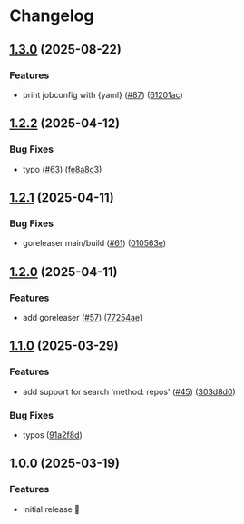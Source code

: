 # Changelog

## [1.3.0](https://github.com/fredrikaverpil/multipr/compare/v1.2.2...v1.3.0) (2025-08-22)


### Features

* print jobconfig with {yaml} ([#87](https://github.com/fredrikaverpil/multipr/issues/87)) ([61201ac](https://github.com/fredrikaverpil/multipr/commit/61201ac0d6a568d4f22af98bc5657b3462b00d22))

## [1.2.2](https://github.com/fredrikaverpil/multipr/compare/v1.2.1...v1.2.2) (2025-04-12)


### Bug Fixes

* typo ([#63](https://github.com/fredrikaverpil/multipr/issues/63)) ([fe8a8c3](https://github.com/fredrikaverpil/multipr/commit/fe8a8c3637c4971e4e0a3166e9b7c15c6378dd78))

## [1.2.1](https://github.com/fredrikaverpil/multipr/compare/v1.2.0...v1.2.1) (2025-04-11)


### Bug Fixes

* goreleaser main/build ([#61](https://github.com/fredrikaverpil/multipr/issues/61)) ([010563e](https://github.com/fredrikaverpil/multipr/commit/010563e190b9e0a06530bea62c82774fff9118ce))

## [1.2.0](https://github.com/fredrikaverpil/multipr/compare/v1.1.0...v1.2.0) (2025-04-11)


### Features

* add goreleaser ([#57](https://github.com/fredrikaverpil/multipr/issues/57)) ([77254ae](https://github.com/fredrikaverpil/multipr/commit/77254aedd1b619176ac767b7de9384af6c018d82))

## [1.1.0](https://github.com/fredrikaverpil/multipr/compare/v1.0.0...v1.1.0) (2025-03-29)


### Features

* add support for search 'method: repos' ([#45](https://github.com/fredrikaverpil/multipr/issues/45)) ([303d8d0](https://github.com/fredrikaverpil/multipr/commit/303d8d0dd7601e67572f3a30a43a2ce978631557))


### Bug Fixes

* typos ([91a2f8d](https://github.com/fredrikaverpil/multipr/commit/91a2f8d6bda7fa7336789d7deb12777852751452))

## 1.0.0 (2025-03-19)


### Features

* Initial release 🎉
